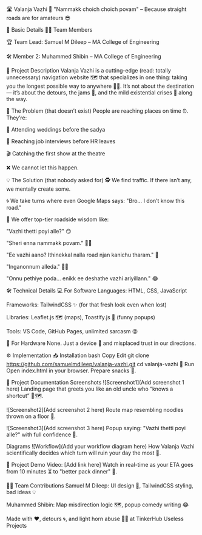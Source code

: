 🛣️ Valanja Vazhi 🎯
"Nammakk choich choich povam" – Because straight roads are for amateurs 😎

📌 Basic Details
👨‍💻 Team Members

🏆 Team Lead: Samuel M Dileep – MA College of Engineering

🛠 Member 2: Muhammed Shibin – MA College of Engineering

📝 Project Description
Valanja Vazhi is a cutting-edge (read: totally unnecessary) navigation website 🗺️ that specializes in one thing: taking you the longest possible way to anywhere 🚗💨.
It’s not about the destination — it’s about the detours, the jams 🚦, and the mild existential crises 🤯 along the way.

🤦 The Problem (that doesn’t exist)
People are reaching places on time ⏰.
They’re:

🍛 Attending weddings before the sadya

💼 Reaching job interviews before HR leaves

🎬 Catching the first show at the theatre

❌ We cannot let this happen.

💡 The Solution (that nobody asked for)
🕵️ We find traffic. If there isn’t any, we mentally create some.

🌀 We take turns where even Google Maps says: "Bro… I don’t know this road."

💬 We offer top-tier roadside wisdom like:

"Vazhi thetti poyi alle?" 😏

"Sheri enna nammakk povam." 🤷‍♂️

"Ee vazhi aano? Ithinekkal nalla road njan kanichu tharam." 🚧

"Inganonnum alleda." 🙅‍♂️

"Onnu pethiye poda… enikk ee deshathe vazhi ariyillann." 😂

🛠 Technical Details
💻 For Software
Languages: HTML, CSS, JavaScript

Frameworks: TailwindCSS ✨ (for that fresh look even when lost)

Libraries: Leaflet.js 🗺️ (maps), Toastify.js 🍞 (funny popups)

Tools: VS Code, GitHub Pages, unlimited sarcasm 😜

📱 For Hardware
None. Just a device 📱 and misplaced trust in our directions.

⚙️ Implementation
📥 Installation
bash
Copy
Edit
git clone https://github.com/samuelmdileep/valanja-vazhi.git
cd valanja-vazhi
🚀 Run
Open index.html in your browser. Prepare snacks 🍿.

📸 Project Documentation
Screenshots
![Screenshot1](Add screenshot 1 here)
Landing page that greets you like an old uncle who “knows a shortcut” 👴🗺️.

![Screenshot2](Add screenshot 2 here)
Route map resembling noodles thrown on a floor 🍜.

![Screenshot3](Add screenshot 3 here)
Popup saying: "Vazhi thetti poyi alle?" with full confidence 💪.

Diagrams
![Workflow](Add your workflow diagram here)
How Valanja Vazhi scientifically decides which turn will ruin your day the most 🔄.

🎥 Project Demo
Video: [Add link here]
Watch in real-time as your ETA goes from 10 minutes ⏳ to "better pack dinner" 🍛.

👨‍💻 Team Contributions
Samuel M Dileep: UI design 🎨, TailwindCSS styling, bad ideas 💡

Muhammed Shibin: Map misdirection logic 🗺️, popup comedy writing 😂

Made with ❤️, detours 🌀, and light horn abuse 🚗📢 at TinkerHub Useless Projects
